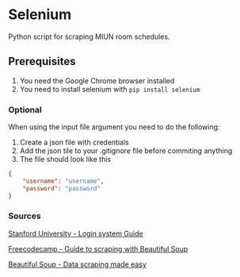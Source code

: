 # Selenium
Python script for scraping MIUN room schedules.

## Prerequisites
1. You need the Google Chrome browser installed
2. You need to install selenium with ```pip install selenium ```

### Optional 
When using the input file argument you need to do the following:
1. Create a json file with credentials 
2. Add the json tile to your .gitignore file before commiting anything
3. The file should look like this    
```json
{
	"username": "username", 
	"password": "password"
}
```

### Sources
[Stanford University - Login system Guide](http://stanford.edu/~mgorkove/cgi-bin/rpython_tutorials/Scraping_a_Webpage_Rendered_by_Javascript_Using_Python.php)

[Freecodecamp - Guide to scraping with Beautiful Soup](https://medium.freecodecamp.org/better-web-scraping-in-python-with-selenium-beautiful-soup-and-pandas-d6390592e251)

[Beautiful Soup - Data scraping made easy](https://www.crummy.com/software/BeautifulSoup/)

